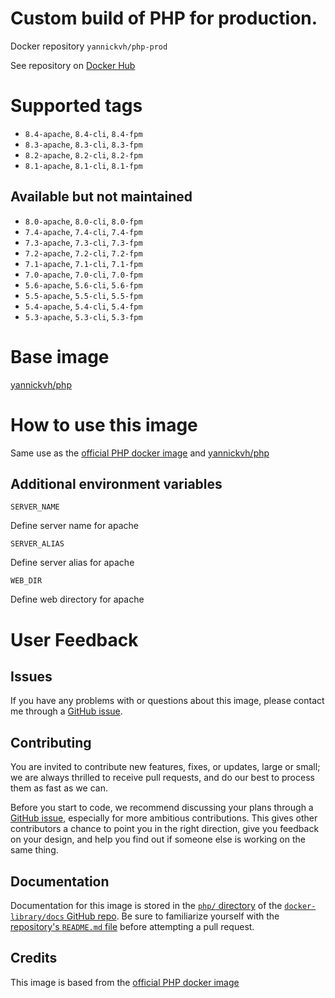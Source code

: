 # Custom build of PHP for production.

Docker repository `yannickvh/php-prod`

See repository on [Docker Hub](https://hub.docker.com/r/yannickvh/php-prod)

# Supported tags

- `8.4-apache`, `8.4-cli`, `8.4-fpm`
- `8.3-apache`, `8.3-cli`, `8.3-fpm`
- `8.2-apache`, `8.2-cli`, `8.2-fpm`
- `8.1-apache`, `8.1-cli`, `8.1-fpm`

##  Available but not maintained
- `8.0-apache`, `8.0-cli`, `8.0-fpm`
- `7.4-apache`, `7.4-cli`, `7.4-fpm`
- `7.3-apache`, `7.3-cli`, `7.3-fpm`
- `7.2-apache`, `7.2-cli`, `7.2-fpm`
- `7.1-apache`, `7.1-cli`, `7.1-fpm`
- `7.0-apache`, `7.0-cli`, `7.0-fpm`
- `5.6-apache`, `5.6-cli`, `5.6-fpm`
- `5.5-apache`, `5.5-cli`, `5.5-fpm`
- `5.4-apache`, `5.4-cli`, `5.4-fpm`
- `5.3-apache`, `5.3-cli`, `5.3-fpm`

# Base image

[yannickvh/php](https://hub.docker.com/r/yannickvh/php)

# How to use this image

Same use as the [official PHP docker image](https://hub.docker.com/_/php/) and [yannickvh/php](https://hub.docker.com/r/yannickvh/php)

## Additional environment variables

`SERVER_NAME`

Define server name for apache

`SERVER_ALIAS`

Define server alias for apache

`WEB_DIR`

Define web directory for apache

# User Feedback

## Issues

If you have any problems with or questions about this image, please contact me through a [GitHub issue](https://github.com/yvh/docker-php-prod/issues).

## Contributing

You are invited to contribute new features, fixes, or updates, large or small; we are always thrilled to receive pull requests, and do our best to process them as fast as we can.

Before you start to code, we recommend discussing your plans through a [GitHub issue](https://github.com/docker-library/php/issues), especially for more ambitious contributions. This gives other contributors a chance to point you in the right direction, give you feedback on your design, and help you find out if someone else is working on the same thing.

## Documentation

Documentation for this image is stored in the [`php/` directory](https://github.com/docker-library/docs/tree/master/php) of the [`docker-library/docs` GitHub repo](https://github.com/docker-library/docs). Be sure to familiarize yourself with the [repository's `README.md` file](https://github.com/docker-library/docs/blob/master/README.md) before attempting a pull request.

## Credits

This image is based from the [official PHP docker image](https://hub.docker.com/_/php/)
